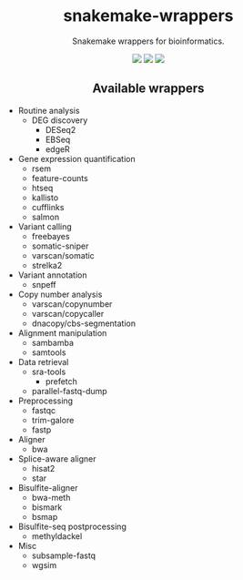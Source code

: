 <h1 align="center">snakemake-wrappers</h1>
<p align="center">Snakemake wrappers for bioinformatics.</p>
<p align="center">
  <a href="https://snakemake.bitbucket.io"><img src="https://img.shields.io/badge/snakemake-≥5.2.2-brightgreen.svg?style=flat-square" /></a>
  <a href="https://circleci.com/gh/dohlee/snakemake-wrappers"><img src="https://circleci.com/gh/dohlee/snakemake-wrappers.svg?style=svg" /></a>
  <a href="https://www.codacy.com/app/apap950419/snakemake-wrappers?utm_source=github.com&amp;utm_medium=referral&amp;utm_content=dohlee/snakemake-wrappers&amp;utm_campaign=Badge_Grade"><img src="https://api.codacy.com/project/badge/Grade/a09065e963d9486dbeafecf7dbe44da0" /></a>
</p>

<h2 align="center">Available wrappers</h2>

- Routine analysis
  - DEG discovery
    - DESeq2
    - EBSeq
    - edgeR
- Gene expression quantification
  - rsem
  - feature-counts
  - htseq
  - kallisto
  - cufflinks
  - salmon
- Variant calling
  - freebayes
  - somatic-sniper
  - varscan/somatic
  - strelka2
- Variant annotation
  - snpeff
- Copy number analysis
  - varscan/copynumber
  - varscan/copycaller
  - dnacopy/cbs-segmentation
- Alignment manipulation
  - sambamba
  - samtools
- Data retrieval
  - sra-tools
    - prefetch
  - parallel-fastq-dump
- Preprocessing
  - fastqc
  - trim-galore
  - fastp
- Aligner
  - bwa
- Splice-aware aligner
  - hisat2
  - star
- Bisulfite-aligner
  - bwa-meth
  - bismark
  - bsmap
- Bisulfite-seq postprocessing
  - methyldackel
- Misc
  - subsample-fastq
  - wgsim
